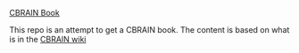 [CBRAIN Book](https://aces.github.io/cbrain-book/)

This repo is an attempt to get a CBRAIN book. The content is based on what is in the [CBRAIN wiki](https://github.com/aces/cbrain/wiki)
